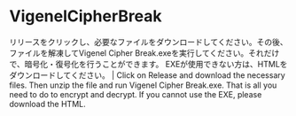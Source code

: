 # VigenelCipherBreak
リリースをクリックし、必要なファイルをダウンロードしてください。その後、ファイルを解凍してVigenel Cipher Break.exeを実行してください。それだけで、暗号化・復号化を行うことができます。
EXEが使用できない方は、HTMLをダウンロードしてください。 | Click on Release and download the necessary files. Then unzip the file and run Vigenel Cipher Break.exe. That is all you need to do to encrypt and decrypt. If you cannot use the EXE, please download the HTML.
